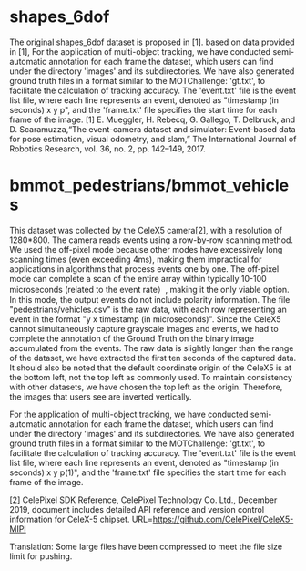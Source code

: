 # shapes_6dof
The original shapes_6dof dataset is proposed in [1]. based on data provided in [1], For the application of multi-object tracking, we have conducted semi-automatic annotation for each frame the dataset, which users can find under the directory 'images' and its subdirectories. We have also generated ground truth files in a format similar to the MOTChallenge: 'gt.txt', to facilitate the calculation of tracking accuracy. The 'event.txt' file is the event list file, where each line represents an event, denoted as "timestamp (in seconds) x y p", and the 'frame.txt' file specifies the start time for each frame of the image. 
[1] E. Mueggler, H. Rebecq, G. Gallego, T. Delbruck, and D. Scaramuzza,“The event-camera dataset and simulator: Event-based data for pose
estimation, visual odometry, and slam,” The International Journal of Robotics Research, vol. 36, no. 2, pp. 142–149, 2017.

# bmmot_pedestrians/bmmot_vehicles
This dataset was collected by the CeleX5 camera[2], with a resolution of 1280*800. The camera reads events using a row-by-row scanning method. We used the off-pixel mode because other modes have excessively long scanning times (even exceeding 4ms), making them impractical for applications in algorithms that process events one by one. The off-pixel mode can complete a scan of the entire array within typically 10-100 microseconds (related to the event rate）, making it the only viable option. In this mode, the output events do not include polarity information. The file "pedestrians/vehicles.csv" is the raw data, with each row representing an event in the format "y x timestamp (in microseconds)". Since the CeleX5 cannot simultaneously capture grayscale images and events, we had to complete the annotation of the Ground Truth on the binary image accumulated from the events. The raw data is slightly longer than the range of the dataset, we have extracted the first ten seconds of the captured data. It should also be noted that the default coordinate origin of the CeleX5 is at the bottom left, not the top left as commonly used. To maintain consistency with other datasets, we have chosen the top left as the origin. Therefore, the images that users see are inverted vertically.

For the application of multi-object tracking, we have conducted semi-automatic annotation for each frame the dataset, which users can find under the directory 'images' and its subdirectories. We have also generated ground truth files in a format similar to the MOTChallenge: 'gt.txt', to facilitate the calculation of tracking accuracy. The 'event.txt' file is the event list file, where each line represents an event, denoted as "timestamp (in seconds) x y p(1)", and the 'frame.txt' file specifies the start time for each frame of the image. 

[2] CelePixel SDK Reference, CelePixel Technology Co. Ltd., December 2019, document includes detailed API reference and version control
information for CeleX-5 chipset. URL=https://github.com/CelePixel/CeleX5-MIPI

Translation: Some large files have been compressed to meet the file size limit for pushing.




